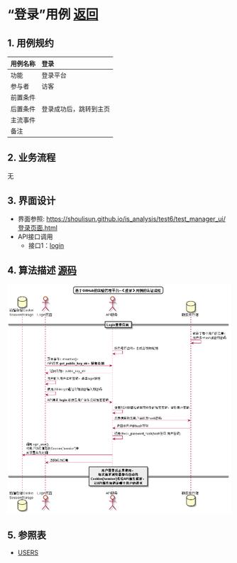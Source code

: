 ﻿<!-- markdownlint-disable MD033-->
<!-- 禁止MD033类型的警告 https://www.npmjs.com/package/markdownlint -->

# “登录”用例 [返回](../../../README.md)

## 1. 用例规约

|用例名称|登录|
|-------|:-------------|
|功能|登录平台|
|参与者|访客|
|前置条件| |
|后置条件|登录成功后，跳转到主页|
|主流事件| |
|备注| |

## 2. 业务流程
无

## 3. 界面设计
- 界面参照: https://shoulisun.github.io/is_analysis/test6/test_manager_ui/登录页面.html
- API接口调用
    - 接口1：[login](../../api/login.md)

## 4. 算法描述 [源码](../../sequences/users/登录.puml)
![登录认证流程图](../../../登录.png)
    
## 5. 参照表

- [USERS](../../数据库设计.md/#USERS)
